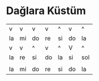 # Dağlara Küstüm

|   |   |   |   |   |   |   |
| --- | --- | --- | --- | --- | -- | --- |
| v  | v  | v  | v  | ^  |  v |  ^ |
| la | mi | do | re | si | do | la |
| v  | v  |  ^ |  v |  ^ | V  | ^  |
| la | re | si | do | la | si | sol |
|   |   |   |   |   |   |   |
| la | mi | do | re | si | do | la |
